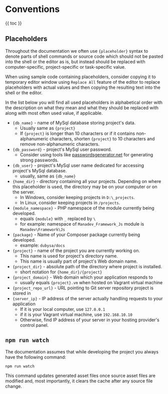 # Conventions #

{{ toc }}

## Placeholders ##

Throughout the documentation we often use `{placeholder}` syntax to denote parts of shell commands or source code which should not be pasted into the shell or the editor as is, but instead should be replaced with computer-specific, project-specific or task-specific value.

When using sample code containing placeholders, consider copying it to temporary editor window using `Replace All` feature of the editor to replace placeholders with actual values and then copying the resulting text into the shell or the editor.  

In the list below you will find all used placeholders in alphabetical order with the description on what they mean and what they should be replaced with along with most often used value, if applicable.

* `{db_name}` - name of MySql database storing project's data. 
	* Usually same as `{project}`
	* If `{project}` is longer than 10 characters or if it contains non-alphanumeric characters, shorten `{project}` to 10 characters and remove non-alphanumeric characters.  
* `{db_password}` - project's MySql user password. 
	* Consider using tools like [passwordsgenerator.net](https://passwordsgenerator.net/?length=16&symbols=0&numbers=1&lowercase=1&uppercase=1&similar=1&ambiguous=0&client=1&autoselect=0) for generating strong passwords.
* `{db_user}` - project's MySql user name dedicated for accessing project's MySql database.
	* usually, same as `{db_name}` 
* `{home_dir}` - directory containing all your projects. Depending on where this placeholder is used, the directory may be on your computer or on the server. 
	* In Windows, consider keeping projects in `D:\_projects`. 
	* In Linux, consider keeping projects in `/projects`.
* `{module_namespace}` - PHP namespace of the module currently being developed. 
    * equals `{module}` with `_` replaced by `\`
    * for example: namespace of `Manadev_Framework_Js` module is `Manadev\Framework\Js` 
* `{package}` - Name of your Composer package currently being developed.
    * example: `dubysa/docs`
* `{project}` - name of the project you are currently working on. 
	* This name is used for project's directory name.
	* This name is usually part of project's Web domain name.
* `{project_dir}` - absolute path of the directory where project is installed.
	* short notation for `{home_dir}/{project}`
* `{project_domain}` - Web domain which your application responds to
	* usually equals `{project}.vm` when hosted on Vagrant virtual machine
* `{project_repo_url}` - URL pointing to Git server repository project is stored in
* `{server_ip}` - IP address of the server actually handling requests to your application
	* If it is your local computer, use `127.0.0.1`
	* if it is your Vagrant virtual machine, use `192.168.10.10`
	* Otherwise, find IP address of your server in your hosting provider's control panel.
	
## `npm run watch` ##

The documentation assumes that while developing the project you always have the following command:

	npm run watch

This command updates generated asset files once source asset files are modified and, most importantly, it clears the cache after any source file change. 